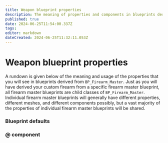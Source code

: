 ```yaml
---
title: Weapon blueprint properties
description: The meaning of properties and components in blueprints derived from BP_Firearm_Master
published: true
date: 2024-06-25T11:54:00.337Z
tags: 
editor: markdown
dateCreated: 2024-06-25T11:32:11.053Z
---
```


# Weapon blueprint properties

A rundown is given below of the meaning and usage of the properties that you will see in blueprints derived from `BP_Firearm_Master`. Just as you will have derived your custom firearm from a specific firearm master blueprint, all firearm master blueprints are child classes of `BP_Firearm_Master`. Individual firearm master blueprints will generally have different properties, different meshes, and different components possibly, but a vast majority of the properties of individual firearm master blueprints will be shared.

### Blueprint defaults



### @ component
